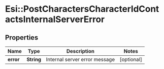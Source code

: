 # Esi::PostCharactersCharacterIdContactsInternalServerError

## Properties
Name | Type | Description | Notes
------------ | ------------- | ------------- | -------------
**error** | **String** | Internal server error message | [optional] 


